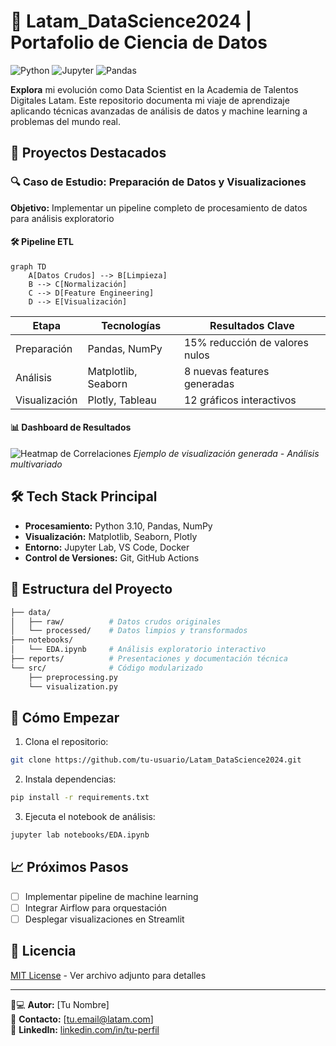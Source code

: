 # 🚀 Latam_DataScience2024 | Portafolio de Ciencia de Datos

![Python](https://img.shields.io/badge/Python-3.10%2B-blue?logo=python)
![Jupyter](https://img.shields.io/badge/Jupyter-Notebook-orange?logo=jupyter)
![Pandas](https://img.shields.io/badge/Pandas-2.0-blueviolet?logo=pandas)

**Explora** mi evolución como Data Scientist en la Academia de Talentos Digitales Latam. Este repositorio documenta mi viaje de aprendizaje aplicando técnicas avanzadas de análisis de datos y machine learning a problemas del mundo real.

## 🌟 Proyectos Destacados

### 🔍 Caso de Estudio: Preparación de Datos y Visualizaciones
**Objetivo:** Implementar un pipeline completo de procesamiento de datos para análisis exploratorio

#### 🛠️ Pipeline ETL
```mermaid
graph TD
    A[Datos Crudos] --> B[Limpieza]
    B --> C[Normalización]
    C --> D[Feature Engineering]
    D --> E[Visualización]
```

| Etapa          | Tecnologías                 | Resultados Clave                 |
|----------------|-----------------------------|-----------------------------------|
| Preparación    | Pandas, NumPy              | 15% reducción de valores nulos   |
| Análisis       | Matplotlib, Seaborn        | 8 nuevas features generadas      |
| Visualización  | Plotly, Tableau            | 12 gráficos interactivos         |

#### 📊 Dashboard de Resultados
![Heatmap de Correlaciones](https://via.placeholder.com/400x200.png?text=Heatmap+Correlaciones)
*Ejemplo de visualización generada - Análisis multivariado*

## 🛠️ Tech Stack Principal
- **Procesamiento:** Python 3.10, Pandas, NumPy
- **Visualización:** Matplotlib, Seaborn, Plotly
- **Entorno:** Jupyter Lab, VS Code, Docker
- **Control de Versiones:** Git, GitHub Actions

## 📂 Estructura del Proyecto
```bash
├── data/
│   ├── raw/          # Datos crudos originales
│   └── processed/    # Datos limpios y transformados
├── notebooks/
│   └── EDA.ipynb     # Análisis exploratorio interactivo
├── reports/          # Presentaciones y documentación técnica
└── src/              # Código modularizado
    ├── preprocessing.py
    └── visualization.py
```

## 🚀 Cómo Empezar
1. Clona el repositorio:
```bash
git clone https://github.com/tu-usuario/Latam_DataScience2024.git
```

2. Instala dependencias:
```bash
pip install -r requirements.txt
```

3. Ejecuta el notebook de análisis:
```bash
jupyter lab notebooks/EDA.ipynb
```

## 📈 Próximos Pasos
- [ ] Implementar pipeline de machine learning
- [ ] Integrar Airflow para orquestación
- [ ] Desplegar visualizaciones en Streamlit

## 📄 Licencia
[MIT License](LICENSE) - Ver archivo adjunto para detalles

---

👨💻 **Autor:** [Tu Nombre]  
📧 **Contacto:** [tu.email@latam.com]  
🔗 **LinkedIn:** [linkedin.com/in/tu-perfil](https://www.linkedin.com/in/tu-perfil)

